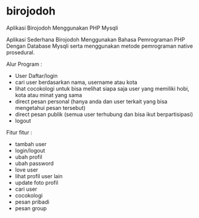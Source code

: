 # birojodoh
Aplikasi Birojodoh Menggunakan PHP Mysqli


Aplikasi Sederhana Birojodoh Menggunakan Bahasa Pemrograman PHP Dengan Database Mysqli serta menggunakan metode pemrograman native prosedural. 

Alur Program :
- User Daftar/login
- cari user berdasarkan nama, username atau kota
- lihat cocokologi untuk bisa melihat siapa saja user yang memiliki hobi, kota atau
minat yang sama
- direct pesan personal (hanya anda dan user terkait yang bisa mengetahui pesan
tersebut)
- direct pesan publik (semua user terhubung dan bisa ikut berpartisipasi)
- logout

Fitur fitur :
- tambah user
- login/logout
- ubah profil
- ubah password
- love user
- lihat profil user lain
- update foto profil
- cari user
- cocokologi
- pesan pribadi
- pesan group
